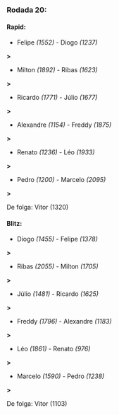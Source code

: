 ### Rodada 20:

#### Rapid:

* Felipe *(1552)*     -     Diogo *(1237)*

 **>** 
* Milton *(1892)*     -     Ribas *(1623)*

 **>** 
* Ricardo *(1771)*     -     Júlio *(1677)*

 **>** 
* Alexandre *(1154)*     -     Freddy *(1875)*

 **>** 
* Renato *(1236)*     -     Léo *(1933)*

 **>** 
* Pedro *(1200)*     -     Marcelo *(2095)*

 **>** 

De folga: Vitor (1320)

#### Blitz:

* Diogo *(1455)*     -     Felipe *(1378)*

 **>** 
* Ribas *(2055)*     -     Milton *(1705)*

 **>** 
* Júlio *(1481)*     -     Ricardo *(1625)*

 **>** 
* Freddy *(1796)*     -     Alexandre *(1183)*

 **>** 
* Léo *(1861)*     -     Renato *(976)*

 **>** 
* Marcelo *(1590)*     -     Pedro *(1238)*

 **>** 

De folga: Vitor (1103)

